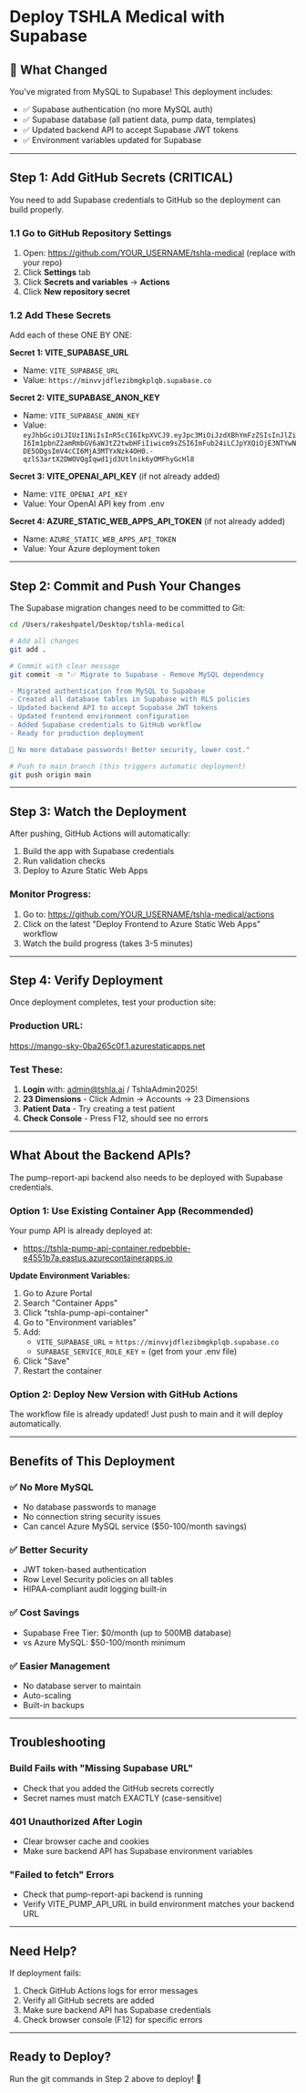 # Deploy TSHLA Medical with Supabase

## 🎯 What Changed
You've migrated from MySQL to Supabase! This deployment includes:
- ✅ Supabase authentication (no more MySQL auth)
- ✅ Supabase database (all patient data, pump data, templates)
- ✅ Updated backend API to accept Supabase JWT tokens
- ✅ Environment variables updated for Supabase

---

## Step 1: Add GitHub Secrets (CRITICAL)

You need to add Supabase credentials to GitHub so the deployment can build properly.

### 1.1 Go to GitHub Repository Settings
1. Open: https://github.com/YOUR_USERNAME/tshla-medical (replace with your repo)
2. Click **Settings** tab
3. Click **Secrets and variables** → **Actions**
4. Click **New repository secret**

### 1.2 Add These Secrets

Add each of these ONE BY ONE:

**Secret 1: VITE_SUPABASE_URL**
- Name: `VITE_SUPABASE_URL`
- Value: `https://minvvjdflezibmgkplqb.supabase.co`

**Secret 2: VITE_SUPABASE_ANON_KEY**
- Name: `VITE_SUPABASE_ANON_KEY`
- Value: `eyJhbGciOiJIUzI1NiIsInR5cCI6IkpXVCJ9.eyJpc3MiOiJzdXBhYmFzZSIsInJlZiI6Im1pbnZ2amRmbGV6aWJtZ2twbHFiIiwicm9sZSI6ImFub24iLCJpYXQiOjE3NTYwNDE5ODgsImV4cCI6MjA3MTYxNzk4OH0.-qzlS3artX2DWOVQgIqwd1jd3Utlnik6yOMFhyGcHl8`

**Secret 3: VITE_OPENAI_API_KEY** (if not already added)
- Name: `VITE_OPENAI_API_KEY`
- Value: Your OpenAI API key from .env

**Secret 4: AZURE_STATIC_WEB_APPS_API_TOKEN** (if not already added)
- Name: `AZURE_STATIC_WEB_APPS_API_TOKEN`
- Value: Your Azure deployment token

---

## Step 2: Commit and Push Your Changes

The Supabase migration changes need to be committed to Git:

```bash
cd /Users/rakeshpatel/Desktop/tshla-medical

# Add all changes
git add .

# Commit with clear message
git commit -m "✅ Migrate to Supabase - Remove MySQL dependency

- Migrated authentication from MySQL to Supabase
- Created all database tables in Supabase with RLS policies
- Updated backend API to accept Supabase JWT tokens
- Updated frontend environment configuration
- Added Supabase credentials to GitHub workflow
- Ready for production deployment

🎉 No more database passwords! Better security, lower cost."

# Push to main branch (this triggers automatic deployment)
git push origin main
```

---

## Step 3: Watch the Deployment

After pushing, GitHub Actions will automatically:
1. Build the app with Supabase credentials
2. Run validation checks
3. Deploy to Azure Static Web Apps

### Monitor Progress:
1. Go to: https://github.com/YOUR_USERNAME/tshla-medical/actions
2. Click on the latest "Deploy Frontend to Azure Static Web Apps" workflow
3. Watch the build progress (takes 3-5 minutes)

---

## Step 4: Verify Deployment

Once deployment completes, test your production site:

### Production URL:
https://mango-sky-0ba265c0f.1.azurestaticapps.net

### Test These:
1. **Login** with: admin@tshla.ai / TshlaAdmin2025!
2. **23 Dimensions** - Click Admin → Accounts → 23 Dimensions
3. **Patient Data** - Try creating a test patient
4. **Check Console** - Press F12, should see no errors

---

## What About the Backend APIs?

The pump-report-api backend also needs to be deployed with Supabase credentials.

### Option 1: Use Existing Container App (Recommended)
Your pump API is already deployed at:
- https://tshla-pump-api-container.redpebble-e4551b7a.eastus.azurecontainerapps.io

**Update Environment Variables:**
1. Go to Azure Portal
2. Search "Container Apps"
3. Click "tshla-pump-api-container"
4. Go to "Environment variables"
5. Add:
   - `VITE_SUPABASE_URL` = `https://minvvjdflezibmgkplqb.supabase.co`
   - `SUPABASE_SERVICE_ROLE_KEY` = (get from your .env file)
6. Click "Save"
7. Restart the container

### Option 2: Deploy New Version with GitHub Actions
The workflow file is already updated! Just push to main and it will deploy automatically.

---

## Benefits of This Deployment

### ✅ No More MySQL
- No database passwords to manage
- No connection string security issues
- Can cancel Azure MySQL service ($50-100/month savings)

### ✅ Better Security
- JWT token-based authentication
- Row Level Security policies on all tables
- HIPAA-compliant audit logging built-in

### ✅ Cost Savings
- Supabase Free Tier: $0/month (up to 500MB database)
- vs Azure MySQL: $50-100/month minimum

### ✅ Easier Management
- No database server to maintain
- Auto-scaling
- Built-in backups

---

## Troubleshooting

### Build Fails with "Missing Supabase URL"
- Check that you added the GitHub secrets correctly
- Secret names must match EXACTLY (case-sensitive)

### 401 Unauthorized After Login
- Clear browser cache and cookies
- Make sure backend API has Supabase environment variables

### "Failed to fetch" Errors
- Check that pump-report-api backend is running
- Verify VITE_PUMP_API_URL in build environment matches your backend URL

---

## Need Help?

If deployment fails:
1. Check GitHub Actions logs for error messages
2. Verify all GitHub secrets are added
3. Make sure backend API has Supabase credentials
4. Check browser console (F12) for specific errors

---

## Ready to Deploy?

Run the git commands in Step 2 above to deploy! 🚀
